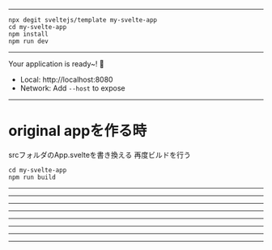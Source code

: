 ---------------------------------------------
```
npx degit sveltejs/template my-svelte-app
cd my-svelte-app
npm install
npm run dev
```
---------------------------------------------

  Your application is ready~! 🚀

  - Local:      http://localhost:8080
  - Network:    Add `--host` to expose
---------------------------------------------

# original appを作る時

srcフォルダのApp.svelteを書き換える 再度ビルドを行う

```
cd my-svelte-app
npm run build
```
---------------------------------------------
---------------------------------------------
---------------------------------------------
---------------------------------------------
---------------------------------------------
---------------------------------------------
---------------------------------------------
---------------------------------------------
